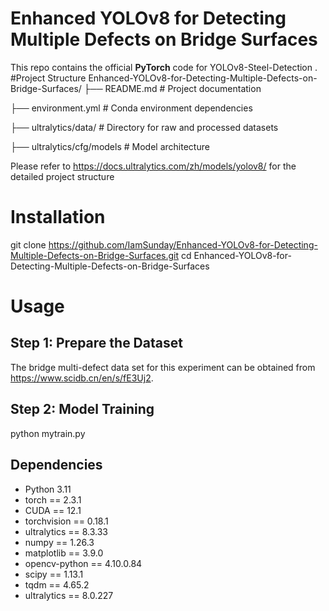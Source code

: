 # Enhanced YOLOv8 for Detecting Multiple Defects on Bridge Surfaces

This repo contains the official **PyTorch** code for YOLOv8-Steel-Detection .
#Project Structure
Enhanced-YOLOv8-for-Detecting-Multiple-Defects-on-Bridge-Surfaces/
├── README.md              # Project documentation

├── environment.yml        # Conda environment dependencies

├── ultralytics/data/      # Directory for raw and processed datasets

├── ultralytics/cfg/models # Model architecture 

Please refer to https://docs.ultralytics.com/zh/models/yolov8/ for the detailed project structure

# Installation

git clone https://github.com/IamSunday/Enhanced-YOLOv8-for-Detecting-Multiple-Defects-on-Bridge-Surfaces.git cd Enhanced-YOLOv8-for-Detecting-Multiple-Defects-on-Bridge-Surfaces

# Usage

## Step 1: Prepare the Dataset

The bridge multi-defect data set for this experiment can be obtained from https://www.scidb.cn/en/s/fE3Uj2.

## Step 2: Model Training

python mytrain.py

## Dependencies

- Python 3.11
- torch == 2.3.1
- CUDA == 12.1
- torchvision == 0.18.1
- ultralytics == 8.3.33
- numpy == 1.26.3
- matplotlib == 3.9.0
- opencv-python == 4.10.0.84
- scipy == 1.13.1
- tqdm == 4.65.2
- ultralytics == 8.0.227

